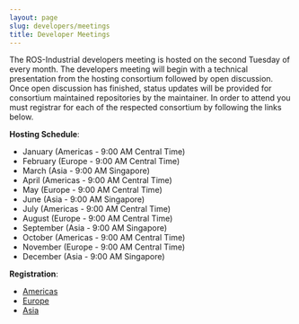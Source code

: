 ```yaml
---
layout: page
slug: developers/meetings
title: Developer Meetings
---
```


The ROS-Industrial developers meeting is hosted on the second Tuesday of every month. The developers meeting will begin with a technical presentation from the hosting consortium followed by open discussion. Once open discussion has finished, status updates will be provided for consortium maintained repositories by the maintainer. In order to attend you must registrar for each of the respected consortium by following the links below.

**Hosting Schedule**:
* January (Americas - 9:00 AM Central Time)
* February (Europe - 9:00 AM Central Time)
* March (Asia - 9:00 AM Singapore)
* April (Americas - 9:00 AM Central Time)
* May (Europe - 9:00 AM Central Time)
* June (Asia - 9:00 AM Singapore)
* July (Americas - 9:00 AM Central Time)
* August (Europe - 9:00 AM Central Time)
* September (Asia - 9:00 AM Singapore)
* October (Americas - 9:00 AM Central Time)
* November (Europe - 9:00 AM Central Time)
* December (Asia - 9:00 AM Singapore)

**Registration**:
* [Americas](https://zoom.us/meeting/register/uZ0qdOurrz4vJrj_BL-5JDgHAoJ3R64lpA)
* [Europe](https://zoom.us/meeting/register/u5Qtfuygpjooxq2hinHcbp7i5AU8QNfKYA)
* [Asia](https://zoom.us/meeting/register/vpMscOuprzMrYFYv1IYvMQT3z6SMoIWDCA)